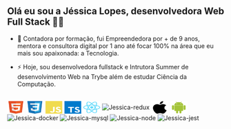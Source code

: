 ## Olá eu sou a Jéssica Lopes, desenvolvedora Web Full Stack 👩‍💻

- 🌱 Contadora por formação, fui Empreendedora por + de 9 anos, mentora e consultora digital por 1 ano até focar 100% na área que eu mais sou apaixonada: a Tecnologia.

- ⚡ Hoje, sou desenvolvedora fullstack e Intrutora Summer de desenvolvimento Web na Trybe além de estudar Ciência da Computação.

<div style="display: inline_block"><br>
  <img align="center" alt="Jessica-HTML" height="30" width="40" src="https://raw.githubusercontent.com/devicons/devicon/master/icons/html5/html5-original.svg">
  <img align="center" alt="Jessica-CSS" height="30" width="40" src="https://raw.githubusercontent.com/devicons/devicon/master/icons/css3/css3-original.svg">
  <img align="center" alt="Jessica-Js" height="30" width="40" src="https://raw.githubusercontent.com/devicons/devicon/master/icons/javascript/javascript-plain.svg">
  <img align="center" alt="Jessica-Ts" height="30" width="40" src="https://raw.githubusercontent.com/devicons/devicon/master/icons/typescript/typescript-plain.svg">
  <img align="center" alt="Jessica-React" height="30" width="40" src="https://raw.githubusercontent.com/devicons/devicon/master/icons/react/react-original.svg">
  <img align="center" alt="Jessica-redux" height="30" width="40"
src="//cdn.jsdelivr.net/gh/devicons/devicon/icons/redux/redux-original.svg">
  <img align="center" alt="Jessica-Apple" height="30" width="40" src="https://raw.githubusercontent.com/devicons/devicon/master/icons/apple/apple-original.svg">
  <img align="center" alt="Jessica-Android" height="30" width="40" src="https://raw.githubusercontent.com/devicons/devicon/master/icons/android/android-plain.svg">
  <img align="center" alt="Jessica-docker" height="30" width="40"
src="//cdn.jsdelivr.net/gh/devicons/devicon/icons/docker/docker-plain.svg">
    <img align="center" alt="Jessica-mysql" height="30" width="40"
src="//cdn.jsdelivr.net/gh/devicons/devicon/icons/mysql/mysql-original-wordmark.svg">
    <img align="center" alt="Jessica-node" height="30" width="40"
src="//cdn.jsdelivr.net/gh/devicons/devicon/icons/nodejs/nodejs-original-wordmark.svg">
    <img align="center" alt="Jessica-jest" height="30" width="40"
src="//cdn.jsdelivr.net/gh/devicons/devicon/icons/jest/jest-plain.svg">
</div>






